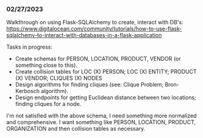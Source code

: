 
### 02/27/2023

Walkthrough on using Flask-SQLAlchemy to create, interact with DB's:
https://www.digitalocean.com/community/tutorials/how-to-use-flask-sqlalchemy-to-interact-with-databases-in-a-flask-application

Tasks in progress: 
- Create schemas for PERSON, LOCATION, PRODUCT, VENDOR (or something close to this).
- Create collision tables for LOC (X) PERSON; LOC (X) ENTITY; PRODUCT (X) VENDOR; CLIQUES (X) NODES
- Design algorithms for finding cliques (see: Clique Problem; Bron-Kerbosch algorithm).
- Design endpoints for getting Euclidean distance between two locations; finding cliques for a node.

I'm not satisfied with the above schema, I need something more normalized and comprehensive. I want something like PERSON, LOCATION, PRODUCT, ORGANIZATION and then collision tables as necessary. 